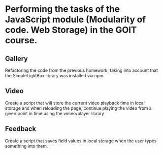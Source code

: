 # Performing the tasks of the JavaScript module (Modularity of code. Web Storage) in the GOIT course.

## Gallery
Refactoring the code from the previous homework, taking into account that the SimpleLightBox library was installed via npm.
## Video
Create a script that will store the current video playback time in local storage and when reloading the page, continue playing the video from a given point in time using the vimeo/player library
## Feedback
Create a script that saves field values in local storage when the user types something into them.
